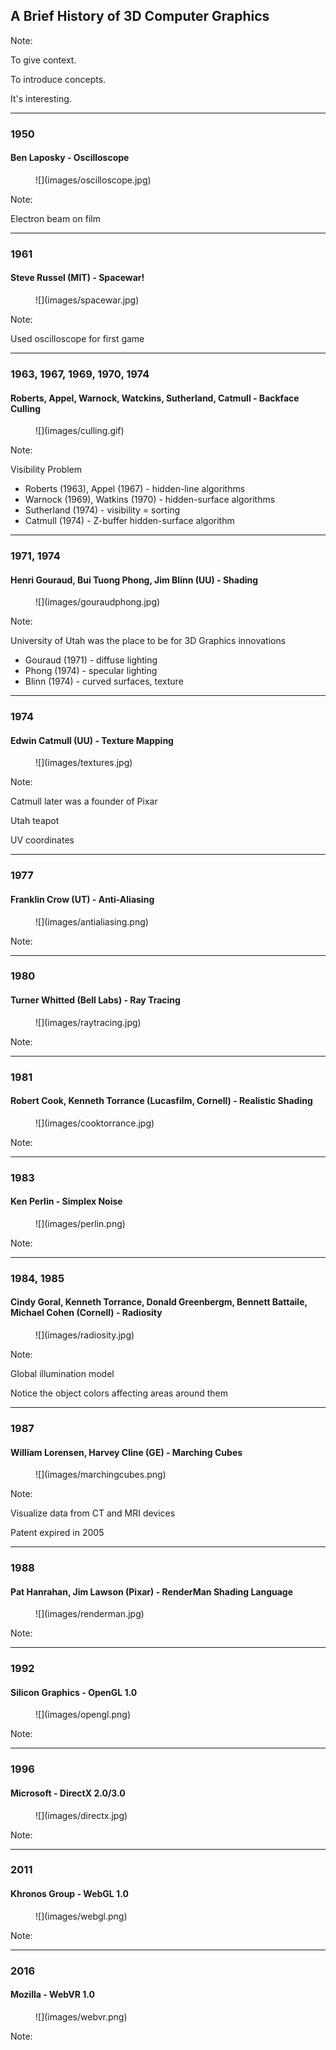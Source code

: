 ## A Brief History of 3D Computer Graphics

Note:

To give context.

To introduce concepts.

It's interesting.


---

### 1950
#### Ben Laposky - Oscilloscope

<figure class="stretch">
![](images/oscilloscope.jpg)
</figure>

Note:

Electron beam on film


---

### 1961
#### Steve Russel (MIT) - Spacewar!

<figure class="stretch">
![](images/spacewar.jpg)
</figure>

Note:

Used oscilloscope for first game


---

### 1963, 1967, 1969, 1970, 1974
#### Roberts, Appel, Warnock, Watckins, Sutherland, Catmull - Backface Culling

<figure class="stretch">
![](images/culling.gif)
</figure>

Note:

Visibility Problem
- Roberts (1963), Appel (1967) - hidden-line algorithms
- Warnock (1969), Watkins (1970) - hidden-surface algorithms
- Sutherland (1974) - visibility = sorting
- Catmull (1974) - Z-buffer hidden-surface algorithm



---

### 1971, 1974
#### Henri Gouraud, Bui Tuong Phong, Jim Blinn (UU) - Shading

<figure class="stretch">
![](images/gouraudphong.jpg)
</figure>

Note:

University of Utah was the place to be for 3D Graphics innovations
- Gouraud (1971) - diffuse lighting
- Phong (1974) - specular lighting
- Blinn (1974) - curved surfaces, texture



---

### 1974
#### Edwin Catmull (UU) - Texture Mapping

<figure class="stretch">
![](images/textures.jpg)
</figure>

Note:

Catmull later was a founder of Pixar

Utah teapot

UV coordinates


---

### 1977
#### Franklin Crow (UT) - Anti-Aliasing

<figure class="stretch">
![](images/antialiasing.png)
</figure>

Note:


---

### 1980
#### Turner Whitted (Bell Labs) - Ray Tracing

<figure class="stretch">
![](images/raytracing.jpg)
</figure>

Note:


---

### 1981
#### Robert Cook, Kenneth Torrance (Lucasfilm, Cornell) - Realistic Shading

<figure class="stretch">
![](images/cooktorrance.jpg)
</figure>

Note:


---

### 1983
#### Ken Perlin - Simplex Noise

<figure class="stretch">
![](images/perlin.png)
</figure>

Note:


---

### 1984, 1985
#### Cindy Goral, Kenneth Torrance, Donald Greenbergm, Bennett Battaile, Michael Cohen (Cornell) - Radiosity

<figure class="stretch">
![](images/radiosity.jpg)
</figure>

Note:

Global illumination model

Notice the object colors affecting areas around them


---

### 1987
#### William Lorensen, Harvey Cline (GE) - Marching Cubes

<figure class="stretch">
![](images/marchingcubes.png)
</figure>

Note:

Visualize data from CT and MRI devices

Patent expired in 2005


---

### 1988
#### Pat Hanrahan, Jim Lawson (Pixar) - RenderMan Shading Language

<figure class="stretch">
![](images/renderman.jpg)
</figure>

Note:


---

### 1992
#### Silicon Graphics - OpenGL 1.0

<figure class="stretch">
![](images/opengl.png)
</figure>

Note:


---

### 1996
#### Microsoft - DirectX 2.0/3.0

<figure class="stretch">
![](images/directx.jpg)
</figure>

Note:


---

### 2011
#### Khronos Group - WebGL 1.0

<figure class="stretch">
![](images/webgl.png)
</figure>

Note:


---

### 2016
#### Mozilla - WebVR 1.0

<figure class="stretch">
![](images/webvr.png)
</figure>

Note:

